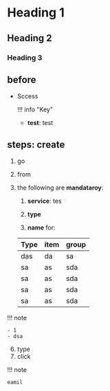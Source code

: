 # Heading 1

## Heading 2

### Heading 3

## before 

- Sccess

  !!! info "Key"
    
     - **test**: test

## steps: create

1. go
2. from
3. the following are **mandataroy**:

    1. **service**: tes
    
    2. **type**
    
    3. **name** for: 

    | Type | item| group|
    |---|---|---|
    |das|da|sa
    |sa|as|sda|
    |sa|as|sda|
    |sa|as|sda
    |sa|as|sda|
    
!!! note
    
    - 1
    - dsa
    
6. type
7. click

!!! note

    eamil

